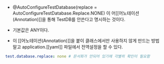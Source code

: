 - @AutoConfigureTestDatabase(replace = AutoConfigureTestDatabase.Replace.NONE) 이 어[[어노테이션(Annotation)]]을 통해 TestDB를 안쓴다고 명시하는 것이다.
- 기본값은 ANY이다.

- 이 [[어노테이션(Annotation)]]을 붙이 클래스에서만 사용하지 않게 만드는 방법 말고 application.[[yaml]] 파일에서 전역설정을 할 수 있다.

```yaml
test.database.replace: none # 문서화가 안되어 있기에 각별히 확인이 필요함
```